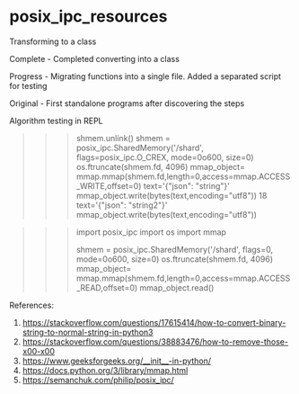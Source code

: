 # posix_ipc_resources

Transforming to a class
 

Complete - Completed converting into a class 

Progress - Migrating functions into a single file. Added a separated script for testing

Original - First standalone programs after discovering the steps 

Algorithm testing in REPL
>>> shmem.unlink()
>>> shmem = posix_ipc.SharedMemory('/shard', flags=posix_ipc.O_CREX, mode=0o600, size=0)
>>> os.ftruncate(shmem.fd, 4096)
>>> mmap_object= mmap.mmap(shmem.fd,length=0,access=mmap.ACCESS_WRITE,offset=0)
>>> text='{"json": "string"}'
>>> mmap_object.write(bytes(text,encoding="utf8"))
18
>>> text='{"json": "string2"}'
>>> mmap_object.write(bytes(text,encoding="utf8"))




>>> import posix_ipc
>>> import os
>>> import mmap
>>> 
>>> 
>>> 
>>> shmem = posix_ipc.SharedMemory('/shard', flags=0, mode=0o600, size=0)
>>> os.ftruncate(shmem.fd, 4096)
>>> mmap_object= mmap.mmap(shmem.fd,length=0,access=mmap.ACCESS_READ,offset=0)
>>> mmap_object.read()


References:
1. https://stackoverflow.com/questions/17615414/how-to-convert-binary-string-to-normal-string-in-python3
2. https://stackoverflow.com/questions/38883476/how-to-remove-those-x00-x00
3. https://www.geeksforgeeks.org/__init__-in-python/
4. https://docs.python.org/3/library/mmap.html
5. https://semanchuk.com/philip/posix_ipc/
